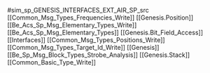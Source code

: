 #sim_sp_GENESIS_INTERFACES_EXT_AIR_SP_src
[[Common_Msg_Types_Frequencies_Write]]
[[Genesis.Position]]
[[Be_Acs_Sp_Msg_Elementary_Types_Write]]
[[Be_Acs_Sp_Msg_Elementary_Types]]
[[Genesis.Bit_Field_Access]]
[[Interfaces]]
[[Common_Msg_Types_Positions_Write]]
[[Common_Msg_Types_Target_Id_Write]]
[[Genesis]]
[[Be_Sp_Msg_Block_Types_Strobe_Analysis]]
[[Genesis.Stack]]
[[Common_Basic_Type_Write]]
